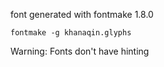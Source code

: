 font generated with fontmake 1.8.0

    fontmake -g khanaqin.glyphs

Warning: Fonts don't have hinting

